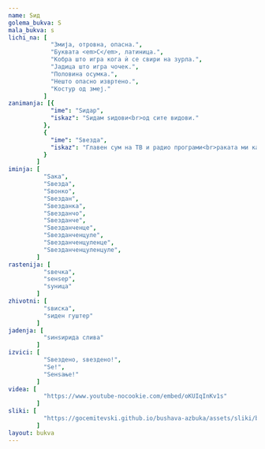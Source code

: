 ```yaml
---
name: Ѕид
golema_bukva: Ѕ
mala_bukva: ѕ
lichi_na: [
            "Змија, отровна, опасна.",
            "Буквата <em>С</em>, латиница.",
            "Кобра што игра кога ѝ се свири на зурла.",
            "Јадица што игра чочек.",
            "Половина осумка.",
            "Нешто опасно извртено.",
            "Костур од змеј."
          ]
zanimanja: [{
            "ime": "Ѕидар",
            "iskaz": "Ѕидам ѕидови<br>од сите видови."
          },
          {
            "ime": "Ѕвезда",
            "iskaz": "Главен сум на ТВ и радио програми<br>раката ми капна од автограми."
          }
        ]
iminja: [
          "Ѕака",
          "Ѕвезда",
          "Ѕвонко",
          "Ѕвездан",
          "Ѕвезданка",
          "Ѕвезданчо",
          "Ѕвезданче",
          "Ѕвезданченце",
          "Ѕвезданченцуле",
          "Ѕвезданченцуленце",
          "Ѕвезданченцуленцуле",
        ]
rastenija: [
          "ѕвечка",
          "ѕенѕер",
          "ѕуница"
        ]
zhivotni: [
          "ѕвиска",
          "ѕиден гуштер"
        ]
jadenja: [
          "ѕинѕирида слива"
        ]
izvici: [
          "Ѕвездено, ѕвездено!",
          "Ѕе!",
          "Ѕенѕање!"
        ]
videa: [
          "https://www.youtube-nocookie.com/embed/oKUIqInKv1s"
        ]
sliki: [
          "https://gocemitevski.github.io/bushava-azbuka/assets/sliki/bushava-azbuka-dzid.png"
        ]
layout: bukva
---
```

